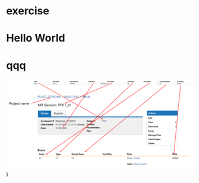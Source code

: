 # exercise
# Hello World
# qqq


![avatar](https://github.com/JWKKWJ123/exercise/blob/main/Capture.PNG))
